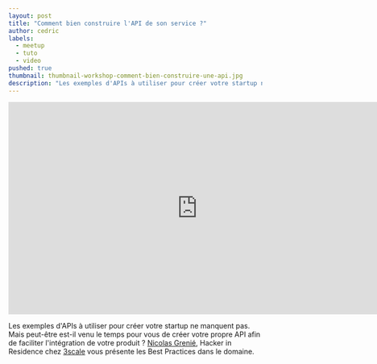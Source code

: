 ```yaml
---
layout: post
title: "Comment bien construire l'API de son service ?"
author: cedric
labels:
  - meetup
  - tuto
  - video
pushed: true
thumbnail: thumbnail-workshop-comment-bien-construire-une-api.jpg
description: "Les exemples d'APIs à utiliser pour créer votre startup ne manquent pas. Mais peut-être est-il venu le temps pour vous de créer votre propre API afin de faciliter l'intégration de votre produit ?"
---
```


<div class="video-wrapper"><iframe width="750" height="422" src="https://www.youtube.com/embed/D_XFUE1GeWk?showinfo=0" frameborder="0" allowfullscreen></iframe></div>

Les exemples d'APIs à utiliser pour créer votre startup ne manquent pas. Mais peut-être est-il venu le temps pour vous de créer votre propre API afin de faciliter l'intégration de votre produit ? [Nicolas Grenié](https://twitter.com/picsoung), Hacker in Residence chez [3scale](http://www.3scale.net/) vous présente les Best Practices dans le domaine.